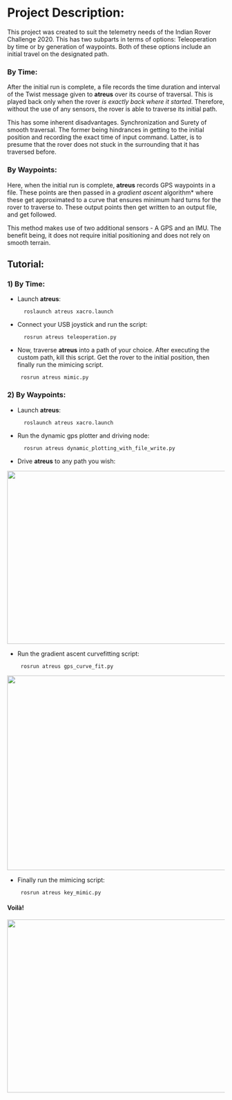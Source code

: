 # Project Description:

This project was created to suit the telemetry needs of the Indian Rover Challenge 2020. This has two subparts in terms of options:
Teleoperation by time or by generation of waypoints. Both of these options include an initial travel on the designated path. 

### By Time: 

After the initial run is complete,  a file records the time duration and interval of the Twist message given to **atreus** over its course of traversal.
This is played back only when the rover *is exactly back where it started*. Therefore, without the use of any sensors, the rover is
able to traverse its initial path.

This has some inherent disadvantages. Synchronization and Surety of smooth traversal. The former being hindrances in getting to the initial position
and recording the exact time of input command. Latter, is to presume that the rover does not stuck in the surrounding that it has traversed before.

### By Waypoints:

Here, when the initial run is complete, **atreus** records GPS waypoints in a file. These points are then passed in a *gradient ascent*
algorithm* where these get approximated to a curve that ensures minimum hard turns for the rover to traverse to. These output points
then get written to an output file, and get followed.

This method makes use of two additional sensors - A GPS and an IMU. The benefit being, it does not require initial positioning
and does not rely on smooth terrain.


## Tutorial:

### 1) By Time: 

* Launch **atreus**:
        
        roslaunch atreus xacro.launch
        
* Connect your USB joystick and run the script:

        rosrun atreus teleoperation.py
       
* Now, traverse **atreus** into a path of your choice. After executing the custom path, kill this script. Get the rover to the initial position,
  then finally run the mimicing script.
  
       rosrun atreus mimic.py
  
### 2) By Waypoints: 

* Launch **atreus**:
        
        roslaunch atreus xacro.launch

* Run the dynamic gps plotter and driving node:

        rosrun atreus dynamic_plotting_with_file_write.py
        
* Drive **atreus** to any path you wish:

<img src="https://user-images.githubusercontent.com/45683974/77847055-c679cd80-71d7-11ea-9d0f-86c78b19ef05.gif" width="900" height="400">

* Run the gradient ascent curvefitting script:

       rosrun atreus gps_curve_fit.py

<img src="https://user-images.githubusercontent.com/45683974/77847147-73ece100-71d8-11ea-934b-838dce0120f0.png" width="900" height="450">

* Finally run the mimicing script:

       rosrun atreus key_mimic.py

#### Voilà! 

<img src="https://user-images.githubusercontent.com/45683974/77847372-3ab57080-71da-11ea-8e50-29e854db22bb.gif" width="900" height="400">


